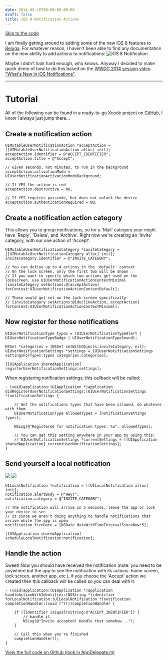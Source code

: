 ```yaml
---
date: 2014-09-16T00:00:00-00:00
draft: false
title: iOS 8 Notification Actions
---
```


[Skip to the code](#tutorial)

I am finally getting around to adding some of the new iOS 8 features to [Beluga](https://itunes.apple.com/us/app/beluga-shared-tasks./id836830314?mt=8). For whatever reason, I haven't been able to find any documentation on the new ability to add actions to notifications:
![iOS 8 Notification](/img/blog/Screen-Shot-2014-09-16-at-5-28-05-PM.png)

Maybe I didn't look hard enough, who knows. Anyway I decided to make quick demo of how to do this based on the [WWDC 2014 session video "What's New in iOS Notifications"](https://developer.apple.com/videos/wwdc/2014/).

---

# <span id="tutorial"></span>Tutorial
All of the following can be found in a ready-to-go Xcode project on [GitHub](https://github.com/davegaeddert/tut-ios8-notifications), I know I always just jump there...

## Create a notification action
```language-objectivec
UIMutableUserNotificationAction *acceptAction = [[UIMutableUserNotificationAction alloc] init];
acceptAction.identifier = @"ACCEPT_IDENTIFIER";
acceptAction.title = @"Accept";

// Given seconds, not minutes, to run in the background
acceptAction.activationMode = UIUserNotificationActivationModeBackground;

// If YES the action is red
acceptAction.destructive = NO;

// If YES requires passcode, but does not unlock the device
acceptAction.authenticationRequired = NO;
```
## Create a notification action category
This allows you to group notifications, so for a 'Mail' category your might have 'Reply', 'Delete', and 'Archive'. Right now we're creating an 'Invite' category, with our one action of 'Accept'.
```language-objectivec
UIMutableUserNotificationCategory *inviteCategory = [[UIMutableUserNotificationCategory alloc] init];
inviteCategory.identifier = @"INVITE_CATEGORY";

// You can define up to 4 actions in the 'default' context
// On the lock screen, only the first two will be shown
// If you want to specify which two actions get used on the lockscreen, use UIUserNotificationActionContextMinimal
[inviteCategory setActions:@[acceptAction] forContext:UIUserNotificationActionContextDefault];

// These would get set on the lock screen specifically
// [inviteCategory setActions:@[declineAction, acceptAction] forContext:UIUserNotificationActionContextMinimal];
```

## Now register for those notifications
```language-objectivec
UIUserNotificationType types = (UIUserNotificationTypeAlert | UIUserNotificationTypeBadge | UIUserNotificationTypeSound);

NSSet *categories = [NSSet setWithObjects:inviteCategory, nil];
UIUserNotificationSettings *settings = [UIUserNotificationSettings settingsForTypes:types categories:categories];

[[UIApplication sharedApplication] registerUserNotificationSettings:settings];
```

When registering notification settings, this callback will be called:
```language-objectivec
- (void)application:(UIApplication *)application didRegisterUserNotificationSettings:(UIUserNotificationSettings *)notificationSettings {

    // Get the notifications types that have been allowed, do whatever with them
    UIUserNotificationType allowedTypes = [notificationSettings types];

    NSLog(@"Registered for notification types: %u", allowedTypes);

    // You can get this setting anywhere in your app by using this:
    // UIUserNotificationSettings *currentSettings = [[UIApplication sharedApplication] currentUserNotificationSettings];
}
```

## Send yourself a local notification
![](/img/blog/Screen-Shot-2014-09-16-at-6-02-50-PM.png)
![](/img/blog/Screen-Shot-2014-09-16-at-6-04-01-PM.png)
```language-objectivec
UILocalNotification *notification = [[UILocalNotification alloc] init];
notification.alertBody = @"Hey!";
notification.category = @"INVITE_CATEGORY";

// The notification will arrive in 5 seconds, leave the app or lock your device to see
// it since we aren't doing anything to handle notifications that arrive while the app is open
notification.fireDate = [NSDate dateWithTimeIntervalSinceNow:5];

[[UIApplication sharedApplication] scheduleLocalNotification:notification];
```

## Handle the action

Sweet! Now you should have received the notification (note: you need to be anywhere but the app to see the notification with its actions: home screen, lock screen, another app, etc.), if you choose the 'Accept' action we created then this callback will be called so you can deal with it.

```language-objectivec
- (void)application:(UIApplication *)application handleActionWithIdentifier:(NSString *)identifier forLocalNotification:(UILocalNotification *)notification completionHandler:(void (^)())completionHandler {

    if ([identifier isEqualToString:@"ACCEPT_IDENTIFIER"]) {
        // handle it
        NSLog(@"Invite accepted! Handle that somehow...");
    }

    // Call this when you're finished
    completionHandler();
}
```

[View the full code on Github (look in AppDelegate.m)](https://github.com/davegaeddert/tut-ios8-notifications)
